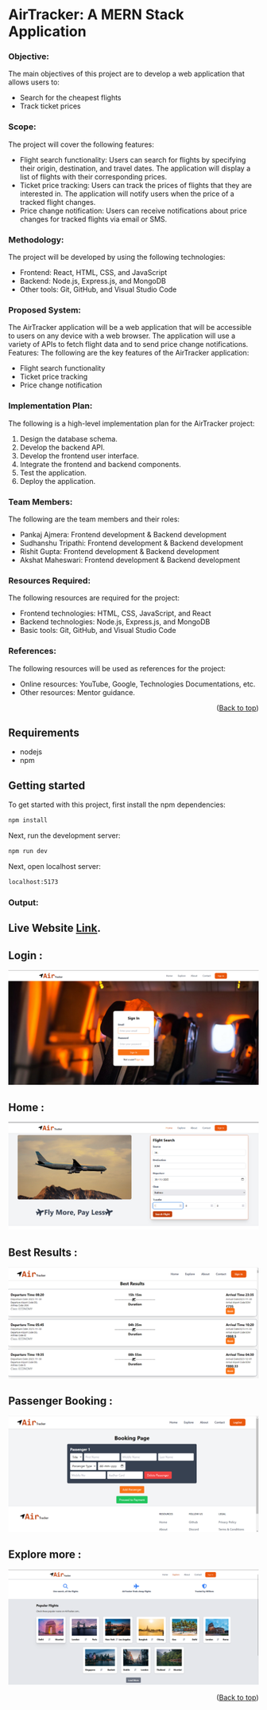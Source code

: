 
# AirTracker: A MERN Stack Application


### Objective:
The main objectives of this project are to develop a web application that allows users to:
* 	Search for the cheapest flights
* 	Track ticket prices
  
### Scope:
The project will cover the following features:
* 	Flight search functionality: Users can search for flights by specifying their origin, destination, and travel dates. The application will display a list of flights with their corresponding prices.
* 	Ticket price tracking: Users can track the prices of flights that they are interested in. The application will notify users when the price of a tracked flight changes.
* 	Price change notification: Users can receive notifications about price changes for tracked flights via email or SMS.

### Methodology:
The project will be developed by using the following technologies:
* 	Frontend: React, HTML, CSS, and JavaScript
* 	Backend: Node.js, Express.js, and MongoDB
* 	Other tools: Git, GitHub, and Visual Studio Code

### Proposed System:
The AirTracker application will be a web application that will be accessible to users on any device with a web browser. The application will use a variety of APIs to fetch flight data and to send price change notifications.
Features:
The following are the key features of the AirTracker application:
* 	Flight search functionality
* 	Ticket price tracking
* 	Price change notification

### Implementation Plan:
The following is a high-level implementation plan for the AirTracker project:
1.	Design the database schema.
2.	Develop the backend API.
3.	Develop the frontend user interface.
4.	Integrate the frontend and backend components.
5.	Test the application.
6.	Deploy the application.

### Team Members:
The following are the team members and their roles:
* 	Pankaj Ajmera: Frontend development & Backend development
* 	Sudhanshu Tripathi: Frontend development & Backend development
* 	Rishit Gupta: Frontend development & Backend development
* 	Akshat Maheswari: Frontend development & Backend development

### Resources Required:
The following resources are required for the project:
* 	Frontend technologies: HTML, CSS, JavaScript, and React
* 	Backend technologies: Node.js, Express.js, and MongoDB
* 	Basic tools: Git, GitHub, and Visual Studio Code

### References:
The following resources will be used as references for the project:
* Online resources: YouTube, Google, Technologies Documentations, etc.
* Other resources: Mentor guidance.
<p align="right">(<a href="#top">Back to top</a>)</p>

## Requirements

- nodejs
- npm

## Getting started

To get started with this project, first install the npm dependencies:

```bash
npm install
```

Next, run the development server:

```bash
npm run dev
```
Next, open localhost server:

```bash
localhost:5173
```



### Output:


## <a align="left"> Live Website </a> [Link](https://sunny-parfait-d420bc.netlify.app/).



## Login :
![Output Screen shot](ImagesOutput/login.png)

## Home :
![Output Screen shot](ImagesOutput/home.png)

## Best Results :
![Output Screen shot](ImagesOutput/result.png)

## Passenger Booking :
![Output Screen shot](ImagesOutput/book.png)

## Explore more :
![Output Screen shot](ImagesOutput/explore.png)

<p align="right">(<a href="#top">Back to top</a>)</p>






